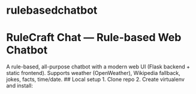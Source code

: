 # rulebasedchatbot

# RuleCraft Chat — Rule-based Web Chatbot  
A rule-based, all-purpose chatbot with a modern web UI (Flask backend + static frontend).   Supports weather (OpenWeather), Wikipedia fallback, jokes, facts, time/date. ## Local setup 1. Clone repo 2. Create virtualenv and install:
